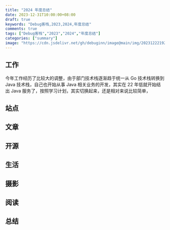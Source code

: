 ```yaml
---
title: "2024 年度总结"
date: 2023-12-31T10:00:00+08:00
draft: true
keywords: "Debug客栈,2023,2024,年度总结"
comments: true
tags: ["Debug客栈","2023","2024","年度总结"]
categories: ["summary"]
image: "https://cdn.jsdelivr.net/gh/debuginn/image@main/img/202312221929863.jpg"
---
```


## 工作

今年工作经历了比较大的调整，由于部门技术栈逐渐趋于统一从 Go 技术栈转换到 Java 技术栈，自己也开始从事 Java 相关业务的开发，其实在 22 年低就开始结出 Java 服务了，按照学习计划，其实切换起来，还是相对来说比较简单，

## 站点

## 文章

## 开源

## 生活

## 摄影

## 阅读

## 总结